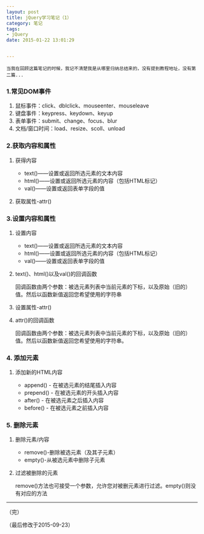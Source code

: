 ```yaml
---
layout: post
title: jQuery学习笔记（1）
category: 笔记
tags: 
- jQuery
date: 2015-01-22 13:01:29


---
```


	当我在回顾这篇笔记的时候，我记不清楚我是从哪里归纳总结来的，没有提到教程地址，没有第二篇...

### 1.常见DOM事件

1. 鼠标事件：click、dblclick、mouseenter、mouseleave
2. 键盘事件：keypress、keydown、keyup
3. 表单事件：submit、change、focus、blur
4. 文档/窗口时间：load、resize、scoll、unload

### 2.获取内容和属性

1. 获得内容

	- text()——设置或返回所选元素的文本内容
	- html()——设置或返回所选元素的内容（包括HTML标记）
	- val()——设置或返回表单字段的值

2. 获取属性-attr()

### 3.设置内容和属性

1. 设置内容

	- text()——设置或返回所选元素的文本内容
	- html()——设置或返回所选元素的内容（包括HTML标记）
	- val()——设置或返回表单字段的值

2. text()、html()以及val()的回调函数  

	回调函数由两个参数：被选元素列表中当前元素的下标，以及原始（旧的）值。然后以函数新值返回您希望使用的字符串

3. 设置属性-attr()

4. attr()的回调函数  

	回调函数由两个参数：被选元素列表中当前元素的下标，以及原始（旧的）值。然后以函数新值返回您希望使用的字符串。

### 4. 添加元素

1. 添加新的HTML内容

	- append() - 在被选元素的结尾插入内容
	- prepend() - 在被选元素的开头插入内容
	- after() - 在被选元素之后插入内容
	- before() - 在被选元素之前插入内容

### 5. 删除元素

1. 删除元素/内容

	- remove()-删除被选元素（及其子元素）
	- empty()-从被选元素中删除子元素

2. 过滤被删除的元素  

	remove()方法也可接受一个参数，允许您对被删元素进行过滤。empty()则没有对应的方法
	
---

（完）

（最后修改于2015-09-23）